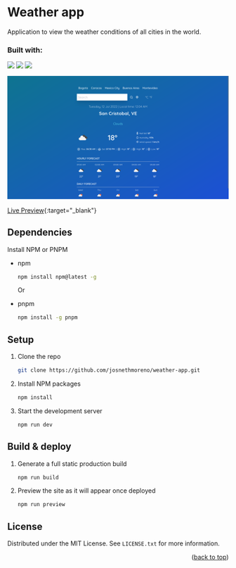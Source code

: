 <div id="top"></div>

# Weather app
Application to view the weather conditions of all cities in the world. 

### Built with:
![](https://img.shields.io/badge/React-20232A?style=for-the-badge&logo=react&logoColor=61DAFB) ![](https://img.shields.io/badge/Tailwind_CSS-38B2AC?style=for-the-badge&logo=tailwind-css&logoColor=white) ![](https://img.shields.io/badge/vite-%23646CFF.svg?style=for-the-badge&logo=vite&logoColor=white)

![](src/preview/preview.png)

[Live Preview](https://weather-app-josneth.netlify.app/){:target="_blank"}


## Dependencies

Install NPM or PNPM
* npm
  ```sh
  npm install npm@latest -g
  ```
 
  Or
  
* pnpm
  ```sh
  npm install -g pnpm
  ```


## Setup

1. Clone the repo
   ```sh
   git clone https://github.com/josnethmoreno/weather-app.git
   ```
   
2. Install NPM packages
   ```sh
   npm install
   ```
   
3. Start the development server
   ```sh
   npm run dev
   ```


## Build & deploy

1. Generate a full static production build
   ```sh
   npm run build
   ```
   
2. Preview the site as it will appear once deployed
   ```sh
   npm run preview
   ```

## License

Distributed under the MIT License. See `LICENSE.txt` for more information.

<p align="right">(<a href="#top">back to top</a>)</p>